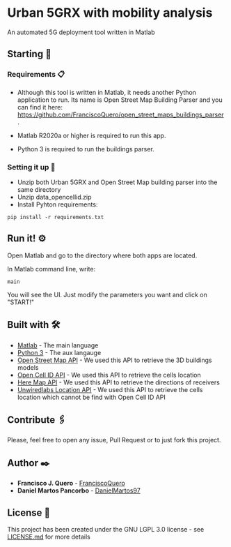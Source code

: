 # Urban 5GRX with mobility analysis
An automated 5G deployment tool written in Matlab

## Starting 🚀


### Requirements 📋

 - Although this  tool is written in Matlab, it needs another Python application to run. Its name is Open Street Map Building Parser and you can find it here: https://github.com/FranciscoQuero/open_street_maps_buildings_parser .

 - Matlab R2020a or higher is required to run this app.
 - Python 3 is required to run the buildings parser.

### Setting it up 🔧

 - Unzip both Urban 5GRX and Open Street Map building parser into the same directory
 - Unzip data_opencellid.zip
 - Install Pyhton requirements:

```
pip install -r requirements.txt
```

## Run it! ⚙️

Open Matlab and go to the directory where both apps are located.

In Matlab command line, write:


```
main
```

You will see the UI. Just modify the parameters you want and click on "START!"



## Built with 🛠️

* [Matlab](https://www.mathworks.com/products/matlab.html) - The main language
* [Python 3](https://www.python.org/downloads/) - The aux langauge
* [Open Street Map API](https://wiki.openstreetmap.org/wiki/API_v0.6) - We used this API to retrieve the 3D buildings models
* [Open Cell ID API](http://wiki.opencellid.org/wiki/Main_Page) - We used this API to retrieve the cells location
* [Here Map API](https://developer.here.com/documentation) - We used this API to retrieve the directions of receivers
* [Unwiredlabs Location API](https://unwiredlabs.com/docs#geolocation) - We used this API to retrieve the cells location which cannot be find with Open Cell ID API

## Contribute 🖇️
Please, feel free to open any issue, Pull Request or to just fork this project.

## Author ✒️

* **Francisco J. Quero** - [FranciscoQuero](https://github.com/FranciscoQuero)
* **Daniel Martos Pancorbo** - [DanielMartos97](https://github.com/DanielMartos97)

## License 📄

This project has been created under the GNU LGPL 3.0 license - see [LICENSE.md](LICENSE.md) for more details



